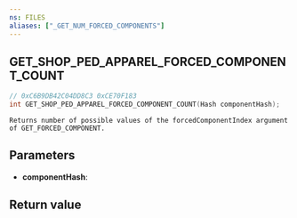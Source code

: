 ```yaml
---
ns: FILES
aliases: ["_GET_NUM_FORCED_COMPONENTS"]
---
```

## GET_SHOP_PED_APPAREL_FORCED_COMPONENT_COUNT

```c
// 0xC6B9DB42C04DD8C3 0xCE70F183
int GET_SHOP_PED_APPAREL_FORCED_COMPONENT_COUNT(Hash componentHash);
```

```
Returns number of possible values of the forcedComponentIndex argument of GET_FORCED_COMPONENT.
```

## Parameters
* **componentHash**: 

## Return value
